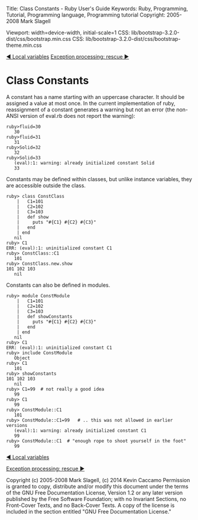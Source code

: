 Title: Class Constants - Ruby User's Guide
Keywords: Ruby, Programming, Tutorial, Programming language, Programming tutorial
Copyright: 2005-2008 Mark Slagell

Viewport: width=device-width, initial-scale=1
CSS: lib/bootstrap-3.2.0-dist/css/bootstrap.min.css
CSS: lib/bootstrap-3.2.0-dist/css/bootstrap-theme.min.css

<div class="container">
<!-- Previous page -->
<a href="localvars.html" class="btn btn-default">&#9668; Local variables</a>
<!-- Next page -->
<a href="rescue.html" class="btn btn-default">Exception processing: rescue &#9658;</a>

Class Constants
===============

A constant has a name starting with an uppercase character.  It should
be assigned a value at most once. In the current implementation of
ruby, reassignment of a constant generates a warning but not an error
(the non-ANSI version of eval.rb does not report the warning):

    ruby>fluid=30
       30
    ruby>fluid=31
       31
    ruby>Solid=32
       32
    ruby>Solid=33
       (eval):1: warning: already initialized constant Solid
       33

Constants may be defined within classes, but unlike instance
variables, they are accessible outside the class.

    ruby> class ConstClass
        |   C1=101
        |   C2=102
        |   C3=103
        |   def show
        |     puts "#{C1} #{C2} #{C3}"
        |   end
        | end
       nil
    ruby> C1
    ERR: (eval):1: uninitialized constant C1
    ruby> ConstClass::C1
       101
    ruby> ConstClass.new.show
    101 102 103
       nil

Constants can also be defined in modules.

    ruby> module ConstModule
        |   C1=101
        |   C2=102
        |   C3=103
        |   def showConstants
        |     puts "#{C1} #{C2} #{C3}"
        |   end
        | end
       nil
    ruby> C1
    ERR: (eval):1: uninitialized constant C1
    ruby> include ConstModule
       Object
    ruby> C1
       101
    ruby> showConstants
    101 102 103
       nil
    ruby> C1=99  # not really a good idea
       99
    ruby> C1
       99
    ruby> ConstModule::C1
       101
    ruby> ConstModule::C1=99   # .. this was not allowed in earlier versions
       (eval):1: warning: already initialized constant C1
       99
    ruby> ConstModule::C1  # "enough rope to shoot yourself in the foot"
       99

<!-- Previous page -->
<a href="localvars.html" class="btn btn-default">&#9668; Local variables</a>
<!-- Next page -->
<a href="rescue.html" class="btn btn-default">Exception processing: rescue &#9658;</a>

Copyright (c) 2005-2008 Mark Slagell, (c) 2014 Kevin Caccamo
Permission is granted to copy, distribute and/or modify this document under the terms of the GNU Free Documentation License, Version 1.2 or any later version published by the Free Software Foundation; with no Invariant Sections, no Front-Cover Texts, and no Back-Cover Texts.
A copy of the license is included in the section entitled "GNU Free Documentation License."

</div>
<script src="lib/jquery-1.11.1.min.js"></script>
<script src="lib/bootstrap-3.2.0-dist/js/bootstrap.min.js"></script>
<script src="kbdnav.js"></script>
